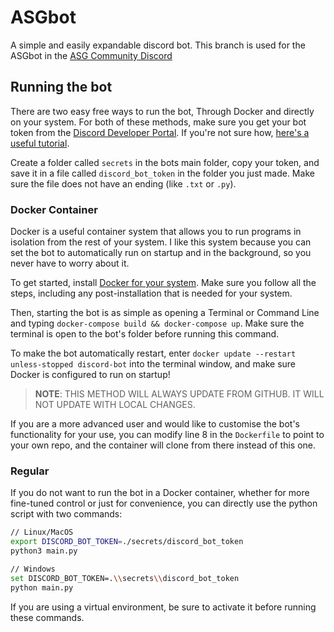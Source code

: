 # ASGbot
A simple and easily expandable discord bot. This branch is used for the ASGbot in the [ASG Community Discord](https://discord.gg/KuceKgxwJn)

## Running the bot
There are two easy free ways to run the bot, Through Docker and directly on your system. For both of these methods, make sure you get your bot token from the [Discord Developer Portal](https://discord.com/developers/applications). If you're not sure how, [here's a useful tutorial](https://www.writebots.com/discord-bot-token/).

Create a folder called `secrets` in the bots main folder, copy your token, and save it in a file called `discord_bot_token` in the folder you just made. Make sure the file does not have an ending (like `.txt` or `.py`).

### Docker Container
Docker is a useful container system that allows you to run programs in isolation from the rest of your system. I like this system because you can set the bot to automatically run on startup and in the background, so you never have to worry about it.

To get started, install [Docker for your system](https://docs.docker.com/engine/install/). Make sure you follow all the steps, including any post-installation that is needed for your system.

Then, starting the bot is as simple as opening a Terminal or Command Line and typing `docker-compose build && docker-compose up`. Make sure the terminal is open to the bot's folder before running this command.

To make the bot automatically restart, enter `docker update --restart unless-stopped discord-bot` into the terminal window, and make sure Docker is configured to run on startup!

> **NOTE**: THIS METHOD WILL ALWAYS UPDATE FROM GITHUB. IT WILL NOT UPDATE WITH LOCAL CHANGES.

If you are a more advanced user and would like to customise the bot's functionality for your use, you can modify line 8 in the `Dockerfile` to point to your own repo, and the container will clone from there instead of this one.

### Regular
If you do not want to run the bot in a Docker container, whether for more fine-tuned control or just for convenience, you can directly use the python script with two commands:

```sh
// Linux/MacOS
export DISCORD_BOT_TOKEN=./secrets/discord_bot_token
python3 main.py

// Windows
set DISCORD_BOT_TOKEN=.\\secrets\\discord_bot_token
python main.py
```

If you are using a virtual environment, be sure to activate it before running these commands.

